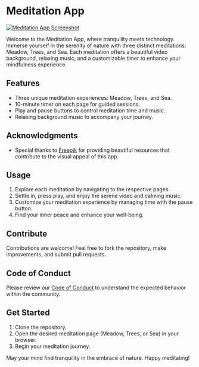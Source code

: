 # Meditation App

[![Meditation App Screenshot]( <https://cdn.glitch.global/251bf5b8-819c-4ca6-904c-0d51b32dc0bf/2374024B-8C37-49B7-ABA9-0413BD8340D8_1_105_c.jpeg?v=1667774305865 alt="meditation-picture" >)](https://checker-cooing-ketch.glitch.me)


Welcome to the Meditation App, where tranquility meets technology. Immerse yourself in the serenity of nature with three distinct meditations: Meadow, Trees, and Sea. Each meditation offers a beautiful video background, relaxing music, and a customizable timer to enhance your mindfulness experience.

## Features
- Three unique meditation experiences: Meadow, Trees, and Sea.
- 10-minute timer on each page for guided sessions.
- Play and pause buttons to control meditation time and music.
- Relaxing background music to accompany your journey.

## Acknowledgments
- Special thanks to [Freepik](https://www.freepik.com) for providing beautiful resources that contribute to the visual appeal of this app.

## Usage
1. Explore each meditation by navigating to the respective pages.
2. Settle in, press play, and enjoy the serene video and calming music.
3. Customize your meditation experience by managing time with the pause button.
4. Find your inner peace and enhance your well-being.

## Contribute
Contributions are welcome! Feel free to fork the repository, make improvements, and submit pull requests.

## Code of Conduct
Please review our [Code of Conduct](link/to/code_of_conduct.md) to understand the expected behavior within the community.

## Get Started
1. Clone the repository.
2. Open the desired meditation page (Meadow, Trees, or Sea) in your browser.
3. Begin your meditation journey.

May your mind find tranquility in the embrace of nature. Happy meditating!
